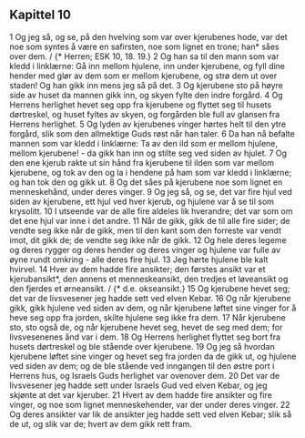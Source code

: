 ## Kapittel 10

1 Og jeg så, og se, på den hvelving som var over kjerubenes hode, var det noe som syntes å være en safirsten, noe som lignet en trone; han* såes over dem. / {* Herren; ESK 10, 18. 19.}
2 Og han sa til den mann som var kledd i linklærne: Gå inn mellom hjulene, inn under kjerubene, og fyll dine hender med glør av dem som er mellom kjerubene, og strø dem ut over staden! Og han gikk inn mens jeg så på det.
3 Og kjerubene sto på høyre side av huset da mannen gikk inn, og skyen fylte den indre forgård.
4 Og Herrens herlighet hevet seg opp fra kjerubene og flyttet seg til husets dørtreskel, og huset fyltes av skyen, og forgården ble full av glansen fra Herrens herlighet.
5 Og lyden av kjerubenes vinger hørtes helt til den ytre forgård, slik som den allmektige Guds røst når han taler.
6 Da han nå befalte mannen som var kledd i linklærne: Ta av den ild som er mellom hjulene, mellom kjerubene! - da gikk han inn og stilte seg ved siden av hjulet.
7 Og den ene kjerub rakte ut sin hånd fra kjerubene til ilden som var mellom kjerubene, og tok av den og la i hendene på ham som var kledd i linklærne; og han tok den og gikk ut.
8 Og det såes på kjerubene noe som lignet en menneskehånd, under deres vinger.
9 Og jeg så, og se, det var fire hjul ved siden av kjerubene, ett hjul ved hver kjerub, og hjulene var å se til som krysolitt.
10 I utseende var de alle fire aldeles lik hverandre; det var som om det ene hjul var inne i det andre.
11 Når de gikk, gikk de til alle fire sider; de vendte seg ikke når de gikk, men til den kant som den forreste var vendt imot, dit gikk de; de vendte seg ikke når de gikk.
12 Og hele deres legeme og deres rygger og deres hender og deres vinger og hjulene var fulle av øyne rundt omkring - alle deres fire hjul.
13 Jeg hørte hjulene ble kalt hvirvel.
14 Hver av dem hadde fire ansikter; den førstes ansikt var et kjerubansikt*, den annens et menneskeansikt, den tredjes et løveansikt og den fjerdes et ørneansikt. / {* d.e. okseansikt.}
15 Og kjerubene hevet seg; det var de livsvesener jeg hadde sett ved elven Kebar.
16 Og når kjerubene gikk, gikk hjulene ved siden av dem, og når kjerubene løftet sine vinger for å heve seg opp fra jorden, skilte hjulene seg ikke fra dem.
17 Når kjerubene sto, sto også de, og når kjerubene hevet seg, hevet de seg med dem; for livsvesenenes ånd var i dem.
18 Og Herrens herlighet flyttet seg bort fra husets dørtreskel og ble stående over kjerubene.
19 Og jeg så hvordan kjerubene løftet sine vinger og hevet seg fra jorden da de gikk ut, og hjulene ved siden av dem; og de ble stående ved inngangen til den østre port i Herrens hus, og Israels Guds herlighet var ovenover dem.
20 Det var de livsvesener jeg hadde sett under Israels Gud ved elven Kebar, og jeg skjønte at det var kjeruber.
21 Hvert av dem hadde fire ansikter og fire vinger, og noe som lignet menneskehender, var der under deres vinger.
22 Og deres ansikter var lik de ansikter jeg hadde sett ved elven Kebar; slik så de ut, og slik var de; hvert av dem gikk rett fram.
